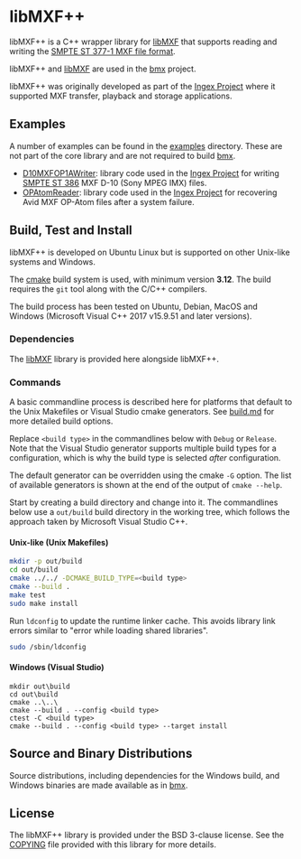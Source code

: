 # libMXF++

libMXF++ is a C++ wrapper library for [libMXF](../libMXF/) that supports reading and writing the [SMPTE ST 377-1 MXF file format](https://ieeexplore.ieee.org/document/7292073).

libMXF++ and [libMXF](../libMXF/) are used in the [bmx](../../) project.

libMXF++ was originally developed as part of the [Ingex Project](http://ingex.sourceforge.net/) where it supported MXF transfer, playback and storage applications.

## Examples

A number of examples can be found in the [examples](./examples) directory. These are not part of the core library and are not required to build [bmx](../../).

* [D10MXFOP1AWriter](./examples/D10MXFOP1AWriter): library code used in the [Ingex Project](http://ingex.sourceforge.net/) for writing [SMPTE ST 386](https://ieeexplore.ieee.org/document/7291350) MXF D-10 (Sony MPEG IMX) files.
* [OPAtomReader](./examples/OPAtomReader): library code used in the [Ingex Project](http://ingex.sourceforge.net/) for recovering Avid MXF OP-Atom files after a system failure.

## Build, Test and Install

libMXF++ is developed on Ubuntu Linux but is supported on other Unix-like systems and Windows.

The [cmake](https://cmake.org/) build system is used, with minimum version **3.12**. The build requires the `git` tool along with the C/C++ compilers.

The build process has been tested on Ubuntu, Debian, MacOS and Windows (Microsoft Visual C++ 2017 v15.9.51 and later versions).

### Dependencies

The [libMXF](../libMXF/) library is provided here alongside libMXF++.

### Commands

A basic commandline process is described here for platforms that default to the Unix Makefiles or Visual Studio cmake generators. See [build.md](./docs/build.md) for more detailed build options.

Replace `<build type>` in the commandlines below with `Debug` or `Release`. Note that the Visual Studio generator supports multiple build types for a configuration, which is why the build type is selected _after_ configuration.

The default generator can be overridden using the cmake `-G` option. The list of available generators is shown at the end of the output of `cmake --help`.

Start by creating a build directory and change into it. The commandlines below use a `out/build` build directory in the working tree, which follows the approach taken by Microsoft Visual Studio C++.

#### Unix-like (Unix Makefiles)

```bash
mkdir -p out/build
cd out/build
cmake ../../ -DCMAKE_BUILD_TYPE=<build type>
cmake --build .
make test
sudo make install
```

Run `ldconfig` to update the runtime linker cache. This avoids library link errors similar to "error while loading shared libraries".

```bash
sudo /sbin/ldconfig
```

#### Windows (Visual Studio)

```console
mkdir out\build
cd out\build
cmake ..\..\
cmake --build . --config <build type>
ctest -C <build type>
cmake --build . --config <build type> --target install
```

## Source and Binary Distributions

Source distributions, including dependencies for the Windows build, and Windows binaries are made available as in [bmx](../../).

## License

The libMXF++ library is provided under the BSD 3-clause license. See the [COPYING](./COPYING) file provided with this library for more details.
